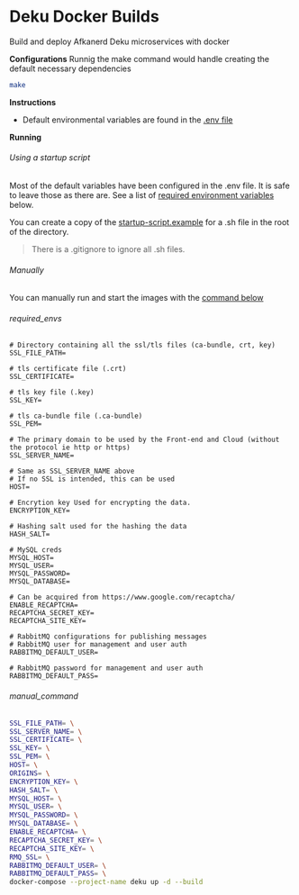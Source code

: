 # Deku Docker Builds

Build and deploy Afkanerd Deku microservices with docker

<b>Configurations</b> Runnig the make command would handle creating the default
necessary dependencies

```bash
make
```

<b>Instructions</b>

- Default environmental variables are found in the
  [.env file](https://github.com/Afkanerd/Deku-Docker-Builds/blob/main/.env)

<b>Running</b>

###### Using a startup script

Most of the default variables have been configured in the .env file. It is safe
to leave those as there are. See a list of
[required environment variables](#required_envs) below.

You can create a copy of the
[startup-script.example](https://github.com/Afkanerd/Deku-Docker-Builds/blob/main/startup-script.example)
for a .sh file in the root of the directory.

> There is a .gitignore to ignore all .sh files.

###### Manually

You can manually run and start the images with the
[command below](#manual_command)

###### required_envs

```env
# Directory containing all the ssl/tls files (ca-bundle, crt, key)
SSL_FILE_PATH=

# tls certificate file (.crt)
SSL_CERTIFICATE=

# tls key file (.key)
SSL_KEY=

# tls ca-bundle file (.ca-bundle)
SSL_PEM=

# The primary domain to be used by the Front-end and Cloud (without the protocol ie http or https)
SSL_SERVER_NAME=

# Same as SSL_SERVER_NAME above
# If no SSL is intended, this can be used
HOST=

# Encrytion key Used for encrypting the data.
ENCRYPTION_KEY=

# Hashing salt used for the hashing the data
HASH_SALT=

# MySQL creds
MYSQL_HOST=
MYSQL_USER=
MYSQL_PASSWORD=
MYSQL_DATABASE=

# Can be acquired from https://www.google.com/recaptcha/
ENABLE_RECAPTCHA=
RECAPTCHA_SECRET_KEY=
RECAPTCHA_SITE_KEY=

# RabbitMQ configurations for publishing messages
# RabbitMQ user for management and user auth
RABBITMQ_DEFAULT_USER=

# RabbitMQ password for management and user auth
RABBITMQ_DEFAULT_PASS=

```

###### manual_command

```bash
SSL_FILE_PATH= \
SSL_SERVER_NAME= \
SSL_CERTIFICATE= \
SSL_KEY= \
SSL_PEM= \
HOST= \
ORIGINS= \
ENCRYPTION_KEY= \
HASH_SALT= \
MYSQL_HOST= \
MYSQL_USER= \
MYSQL_PASSWORD= \
MYSQL_DATABASE= \
ENABLE_RECAPTCHA= \
RECAPTCHA_SECRET_KEY= \
RECAPTCHA_SITE_KEY= \
RMQ_SSL= \
RABBITMQ_DEFAULT_USER= \
RABBITMQ_DEFAULT_PASS= \
docker-compose --project-name deku up -d --build
```
